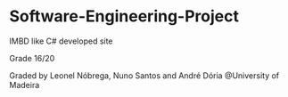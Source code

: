 # Software-Engineering-Project
IMBD like C# developed site

Grade 16/20

Graded by Leonel Nóbrega, Nuno Santos and André Dória 
@University of Madeira
